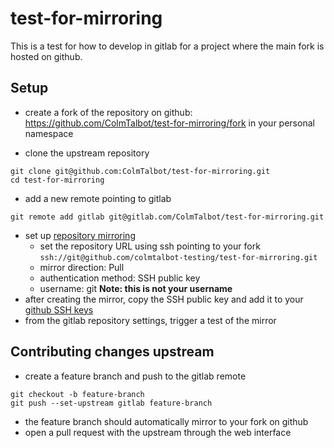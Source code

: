 # test-for-mirroring

This is a test for how to develop in gitlab for a project where the main fork is hosted on github.

## Setup

- create a fork of the repository on github: https://github.com/ColmTalbot/test-for-mirroring/fork in your personal namespace

- clone the upstream repository

```console
git clone git@github.com:ColmTalbot/test-for-mirroring.git
cd test-for-mirroring
```

- add a new remote pointing to gitlab

```console
git remote add gitlab git@gitlab.com/ColmTalbot/test-for-mirroring.git
```

- set up [repository mirroring](https://docs.gitlab.com/17.9/user/project/repository/mirror/)
  - set the repository URL using ssh pointing to your fork `ssh://git@github.com/colmtalbot-testing/test-for-mirroring.git`
  - mirror direction: Pull
  - authentication method: SSH public key
  - username: git **Note: this is not your username**
- after creating the mirror, copy the SSH public key and add it to your [github SSH keys](https://github.com/settings/keys)
- from the gitlab repository settings, trigger a test of the mirror

## Contributing changes upstream

- create a feature branch and push to the gitlab remote

```console
git checkout -b feature-branch
git push --set-upstream gitlab feature-branch
```

- the feature branch should automatically mirror to your fork on github
- open a pull request with the upstream through the web interface
